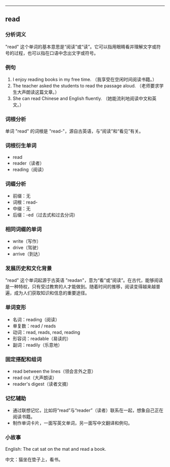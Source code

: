 
---------------
## read
### 分析词义
"read" 这个单词的基本意思是“阅读”或“读”。它可以指用眼睛看并理解文字或符号的过程，也可以指在口语中念出文字或符号。

### 例句
1. I enjoy reading books in my free time. （我享受在空闲时间阅读书籍。）
2. The teacher asked the students to read the passage aloud. （老师要求学生大声朗读这篇文章。）
3. She can read Chinese and English fluently. （她能流利地阅读中文和英文。）

### 词根分析
单词 "read" 的词根是 "read-"，源自古英语，与“阅读”和“看见”有关。

### 词根衍生单词
- read
- reader（读者）
- reading（阅读）

### 词缀分析
- 前缀：无
- 词根：read-
- 中缀：无
- 后缀：-ed（过去式和过去分词）

### 相同词缀的单词
- write（写作）
- drive（驾驶）
- arrive（到达）

### 发展历史和文化背景
"read" 这个单词起源于古英语 "readan"，意为“看”或“阅读”。在古代，能够阅读是一种特权，只有受过教育的人才能做到。随着时间的推移，阅读变得越来越普遍，成为人们获取知识和信息的重要途径。

### 单词变形
- 名词：reading（阅读）
- 单复数：read / reads
- 动词：read, reads, read, reading
- 形容词：readable（易读的）
- 副词：readily（乐意地）

### 固定搭配和组词
- read between the lines（领会言外之意）
- read out（大声朗读）
- reader's digest（读者文摘）

### 记忆辅助
- 通过联想记忆，比如将“read”与“reader”（读者）联系在一起，想象自己正在阅读书籍。
- 制作单词卡片，一面写英文单词，另一面写中文翻译和例句。

### 小故事
English: The cat sat on the mat and read a book.

中文：猫坐在垫子上，看书。

